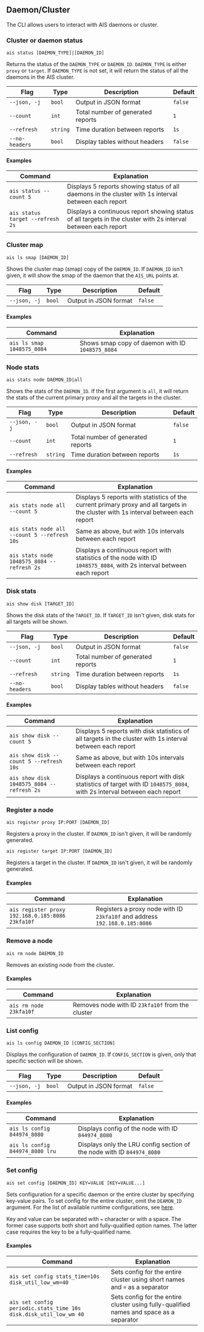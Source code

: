 ## Daemon/Cluster

The CLI allows users to interact with AIS daemons or cluster.

### Cluster or daemon status

`ais status [DAEMON_TYPE]|[DAEMON_ID]`

Returns the status of the `DAEMON_TYPE` or `DAEMON_ID`. `DAEMON_TYPE` is either `proxy` or `target`. If `DAEMON_TYPE` is not set, it will return the status of all the daemons in the AIS cluster.

| Flag | Type | Description | Default |
| --- | --- | --- | --- |
| `--json, -j` | `bool` | Output in JSON format | `false` |
| `--count` | `int` | Total number of generated reports | `1` |
| `--refresh` | `string` | Time duration between reports | `1s` |
| `--no-headers` | `bool` | Display tables without headers | `false` |

#### Examples

| Command | Explanation |
| --- | --- |
| `ais status --count 5` | Displays 5 reports showing status of all daemons in the cluster with 1s interval between each report |
| `ais status target --refresh 2s` | Displays a continuous report showing status of all targets in the cluster with 2s interval between each report |

### Cluster map

`ais ls smap [DAEMON_ID]`

Shows the cluster map (smap) copy of the `DAEMON_ID`. If `DAEMON_ID` isn't given, it will show the smap of the daemon that the `AIS_URL` points at.

| Flag | Type | Description | Default |
| --- | --- | --- | --- |
| `--json, -j` | `bool` | Output in JSON format | `false` |

#### Examples

| Command | Explanation |
| --- | --- |
| `ais ls smap 1048575_8084` | Shows smap copy of daemon with ID `1048575_8084` |

### Node stats

`ais stats node DAEMON_ID|all`

Shows the stats of the `DAEMON_ID`. If the first argument is `all`, it will return the stats of the current primary proxy and all the targets in the cluster.

| Flag | Type | Description | Default |
| --- | --- | --- | --- |
| `--json, -j` | `bool` | Output in JSON format | `false` |
| `--count` | `int` | Total number of generated reports | `1` |
| `--refresh` | `string` | Time duration between reports | `1s` |

#### Examples

| Command | Explanation |
| --- | --- |
| `ais stats node all --count 5` | Displays 5 reports with statistics of the current primary proxy and all targets in the cluster with 1s interval between each report |
| `ais stats node all --count 5 --refresh 10s` | Same as above, but with 10s intervals between each report |
| `ais stats node 1048575_8084 --refresh 2s` | Displays a continuous report with statistics of the node with ID `1048575_8084`, with 2s interval between each report |

### Disk stats

`ais show disk [TARGET_ID]`

Shows the disk stats of the `TARGET_ID`. If `TARGET_ID` isn't given, disk stats for all targets will be shown.

| Flag | Type | Description | Default |
| --- | --- | --- | --- |
| `--json, -j` | `bool` | Output in JSON format | `false` |
| `--count` | `int` | Total number of generated reports | `1` |
| `--refresh` | `string` | Time duration between reports | `1s` |
| `--no-headers` | `bool` | Display tables without headers | `false` |

#### Examples

| Command | Explanation |
| --- | --- |
| `ais show disk --count 5` | Displays 5 reports with disk statistics of all targets in the cluster with 1s interval between each report |
| `ais show disk --count 5 --refresh 10s` | Same as above, but with 10s intervals between each report |
| `ais show disk 1048575_8084 --refresh 2s` | Displays a continuous report with disk statistics of target with ID `1048575_8084`, with 2s interval between each report |

### Register a node

`ais register proxy IP:PORT [DAEMON_ID]`

Registers a proxy in the cluster. If `DAEMON_ID` isn't given, it will be randomly generated.

`ais register target IP:PORT [DAEMON_ID]`

Registers a target in the cluster. If `DAEMON_ID` isn't given, it will be randomly generated.

#### Examples

| Command | Explanation |
| --- | --- |
| `ais register proxy 192.168.0.185:8086 23kfa10f` | Registers a proxy node with ID `23kfa10f` and address `192.168.0.185:8086` |

### Remove a node

`ais rm node DAEMON_ID`

Removes an existing node from the cluster.

#### Examples
| Command | Explanation |
| --- | --- |
| `ais rm node 23kfa10f` | Removes node with ID `23kfa10f` from the cluster |

### List config

`ais ls config DAEMON_ID [CONFIG_SECTION]`

Displays the configuration of `DAEMON_ID`. If `CONFIG_SECTION` is given, only that specific section will be shown.

| Flag | Type | Description | Default |
| --- | --- | --- | --- |
| `--json, -j` | `bool` | Output in JSON format | `false` |

#### Examples

| Command | Explanation |
| --- | --- |
| `ais ls config 844974_8080` | Displays config of the node with ID `844974_8080` |
| `ais ls config 844974_8080 lru` | Displays only the LRU config section of the node with ID `844974_8080` |

### Set config

`ais set config [DAEMON_ID] KEY=VALUE [KEY=VALUE...]`

Sets configuration for a specific daemon or the entire cluster by specifying key-value pairs. To set config for the entire cluster, omit the `DEAMON_ID` argument. For the list of available runtime configurations, see [here](../../docs/configuration.md#runtime-configuration).

Key and value can be separated with `=` character or with a space. The former case supports both short and fully-qualified option names. The latter case requires the key to be a fully-qualified name.

#### Examples

| Command | Explanation |
| --- | --- |
| `ais set config stats_time=10s disk_util_low_wm=40` | Sets config for the entire cluster using short names and `=` as a separator |
| `ais set config periodic.stats_time 10s disk.disk_util_low_wm 40` | Sets config for the entire cluster using fully-qualified names and space as a separator |